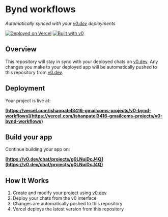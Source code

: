 # Bynd workflows

*Automatically synced with your [v0.dev](https://v0.dev) deployments*

[![Deployed on Vercel](https://img.shields.io/badge/Deployed%20on-Vercel-black?style=for-the-badge&logo=vercel)](https://vercel.com/ishanpatel3416-gmailcoms-projects/v0-bynd-workflows)
[![Built with v0](https://img.shields.io/badge/Built%20with-v0.dev-black?style=for-the-badge)](https://v0.dev/chat/projects/g0LNuiDcJ4Q)

## Overview

This repository will stay in sync with your deployed chats on [v0.dev](https://v0.dev).
Any changes you make to your deployed app will be automatically pushed to this repository from [v0.dev](https://v0.dev).

## Deployment

Your project is live at:

**[https://vercel.com/ishanpatel3416-gmailcoms-projects/v0-bynd-workflows](https://vercel.com/ishanpatel3416-gmailcoms-projects/v0-bynd-workflows)**

## Build your app

Continue building your app on:

**[https://v0.dev/chat/projects/g0LNuiDcJ4Q](https://v0.dev/chat/projects/g0LNuiDcJ4Q)**

## How It Works

1. Create and modify your project using [v0.dev](https://v0.dev)
2. Deploy your chats from the v0 interface
3. Changes are automatically pushed to this repository
4. Vercel deploys the latest version from this repository
